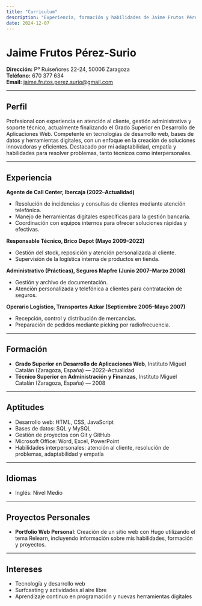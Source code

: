 ```yaml
---
title: "Curriculum"
description: "Experiencia, formación y habilidades de Jaime Frutos Pérez-Surio"
date: 2024-12-07
---
```


# Jaime Frutos Pérez-Surio

**Dirección:** Pº Ruiseñores 22-24, 50006 Zaragoza  
**Teléfono:** 670 377 634  
**Email:** [jaime.frutos.perez.surio@gmail.com](mailto:jaime.frutos.perez.surio@gmail.com)

---

## Perfil

Profesional con experiencia en atención al cliente, gestión administrativa y soporte técnico, actualmente finalizando el Grado Superior en Desarrollo de Aplicaciones Web. Competente en tecnologías de desarrollo web, bases de datos y herramientas digitales, con un enfoque en la creación de soluciones innovadoras y eficientes. Destacado por mi adaptabilidad, empatía y habilidades para resolver problemas, tanto técnicos como interpersonales.

---

## Experiencia

**Agente de Call Center, Ibercaja (2022–Actualidad)**  
- Resolución de incidencias y consultas de clientes mediante atención telefónica.  
- Manejo de herramientas digitales específicas para la gestión bancaria.  
- Coordinación con equipos internos para ofrecer soluciones rápidas y efectivas.

**Responsable Técnico, Brico Depot (Mayo 2009–2022)**  
- Gestión del stock, reposición y atención personalizada al cliente.  
- Supervisión de la logística interna de productos en tienda.

**Administrativo (Prácticas), Seguros Mapfre (Junio 2007–Marzo 2008)**  
- Gestión y archivo de documentación.  
- Atención personalizada y telefónica a clientes para contratación de seguros.

**Operario Logístico, Transportes Azkar (Septiembre 2005–Mayo 2007)**  
- Recepción, control y distribución de mercancías.  
- Preparación de pedidos mediante picking por radiofrecuencia.

---

## Formación

- **Grado Superior en Desarrollo de Aplicaciones Web**, Instituto Miguel Catalán (Zaragoza, España) — 2022–Actualidad  
- **Técnico Superior en Administración y Finanzas**, Instituto Miguel Catalán (Zaragoza, España) — 2008

---

## Aptitudes

- Desarrollo web: HTML, CSS, JavaScript  
- Bases de datos: SQL y MySQL  
- Gestión de proyectos con Git y GitHub  
- Microsoft Office: Word, Excel, PowerPoint  
- Habilidades interpersonales: atención al cliente, resolución de problemas, adaptabilidad y empatía

---

## Idiomas

- Inglés: Nivel Medio

---

## Proyectos Personales

- **Portfolio Web Personal**: Creación de un sitio web con Hugo utilizando el tema Relearn, incluyendo información sobre mis habilidades, formación y proyectos.

---

## Intereses

- Tecnología y desarrollo web  
- Surfcasting y actividades al aire libre  
- Aprendizaje continuo en programación y nuevas herramientas digitales
